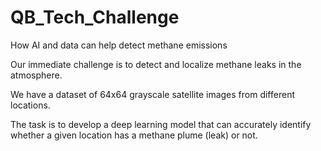 # QB_Tech_Challenge
How AI and data can help detect methane emissions 


Our immediate challenge is to detect and localize methane leaks in the atmosphere.

We have a dataset of 64x64 grayscale satellite images from different locations.

The task is to develop a deep learning model that can accurately identify whether a given location has a methane plume (leak) or not.
